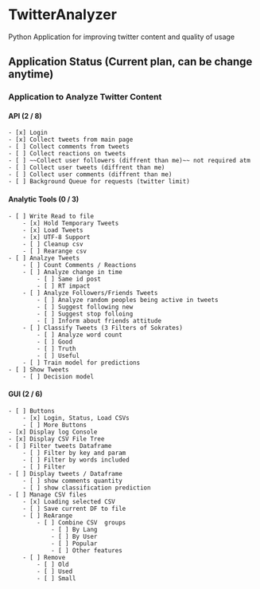 # TwitterAnalyzer

Python Application for improving twitter content and quality of usage

## Application Status (Current plan, can be change anytime)

### Application to Analyze Twitter Content

#### API (2 / 8)

	- [x] Login
	- [x] Collect tweets from main page
	- [ ] Collect comments from tweets
	- [ ] Collect reactions on tweets
	- [ ] ~~Collect user followers (diffrent than me)~~ not required atm
	- [ ] Collect user tweets (diffrent than me)
	- [ ] Collect user comments (diffrent than me)
	- [ ] Background Queue for requests (twitter limit)
	
#### Analytic Tools (0 / 3)

	- [ ] Write Read to file
		- [x] Hold Temporary Tweets
		- [x] Load Tweets
		- [x] UTF-8 Support 
		- [ ] Cleanup csv
		- [ ] Rearange csv				
	- [ ] Analzye Tweets
		- [ ] Count Comments / Reactions
		- [ ] Analyze change in time
			- [ ] Same id post
			- [ ] RT impact
		- [ ] Analyze Followers/Friends Tweets
			- [ ] Analyze random peoples being active in tweets
			- [ ] Suggest following new 
			- [ ] Suggest stop folloing 
			- [ ] Inform about friends attitude
		- [ ] Classify Tweets (3 Filters of Sokrates)
			- [ ] Analyze word count
			- [ ] Good
			- [ ] Truth
			- [ ] Useful
		- [ ] Train model for predictions
	- [ ] Show Tweets
		- [ ] Decision model
		
#### GUI (2 / 6)

	- [ ] Buttons
		- [x] Login, Status, Load CSVs
		- [ ] More Buttons
	- [x] Display log Console
	- [x] Display CSV File Tree		
	- [ ] Filter tweets Dataframe
		- [ ] Filter by key and param
		- [ ] Filter by words included
		- [ ] Filter 
	- [ ] Display tweets / Dataframe
		- [ ] show comments quantity
		- [ ] show classification prediction
	- [ ] Manage CSV files
		- [x] Loading selected CSV
		- [ ] Save current DF to file
		- [ ] ReArange
			- [ ] Combine CSV  groups
				- [ ] By Lang
				- [ ] By User
				- [ ] Popular
				- [ ] Other features
		- [ ] Remove
			- [ ] Old
			- [ ] Used
			- [ ] Small
		